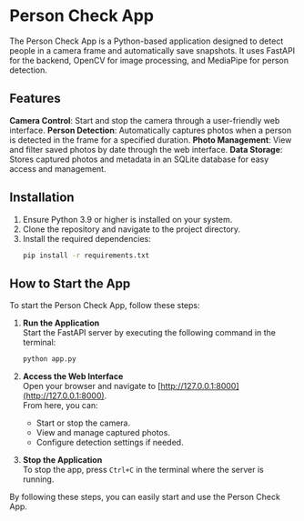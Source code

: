# Person Check App

The Person Check App is a Python-based application designed to detect people in a camera frame and automatically save snapshots. It uses FastAPI for the backend, OpenCV for image processing, and MediaPipe for person detection.

## Features

**Camera Control**: Start and stop the camera through a user-friendly web interface.
**Person Detection**: Automatically captures photos when a person is detected in the frame for a specified duration.
**Photo Management**: View and filter saved photos by date through the web interface.
**Data Storage**: Stores captured photos and metadata in an SQLite database for easy access and management.

## Installation

1. Ensure Python 3.9 or higher is installed on your system.
2. Clone the repository and navigate to the project directory.
3. Install the required dependencies:
   ```bash
   pip install -r requirements.txt
   ```

## How to Start the App

To start the Person Check App, follow these steps:

1. **Run the Application**  
   Start the FastAPI server by executing the following command in the terminal:
   ```bash
   python app.py
   ```

2. **Access the Web Interface**  
   Open your browser and navigate to [http://127.0.0.1:8000](http://127.0.0.1:8000).  
   From here, you can:
   - Start or stop the camera.
   - View and manage captured photos.
   - Configure detection settings if needed.

3. **Stop the Application**  
   To stop the app, press `Ctrl+C` in the terminal where the server is running.

By following these steps, you can easily start and use the Person Check App.
